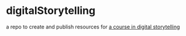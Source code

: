 # digitalStorytelling
a repo to create and publish resources for [a course in digital storytelling](https://ebeshero.github.io/digitalStorytelling/)

